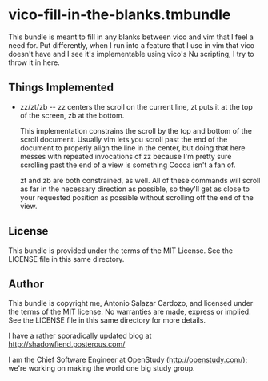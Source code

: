 vico-fill-in-the-blanks.tmbundle
================================

This bundle is meant to fill in any blanks between vico and vim that I feel a
need for. Put differently, when I run into a feature that I use in vim that
vico doesn't have and I see it's implementable using vico's Nu scripting, I try
to throw it in here.

Things Implemented
------------------

* zz/zt/zb -- zz centers the scroll on the current line, zt puts it at the top
  of the screen, zb at the bottom.
  
  This implementation constrains the scroll by the top and bottom of the scroll
  document. Usually vim lets you scroll past the end of the document to properly
  align the line in the center, but doing that here messes with repeated
  invocations of zz because I'm pretty sure scrolling past the end of a view is
  something Cocoa isn't a fan of.

  zt and zb are both constrained, as well. All of these commands will scroll as
  far in the necessary direction as possible, so they'll get as close to your
  requested position as possible without scrolling off the end of the view.

License
-------

This bundle is provided under the terms of the MIT License. See the LICENSE file in
this same directory.

Author
------

This bundle is copyright me, Antonio Salazar Cardozo, and licensed under the
terms of the MIT license. No warranties are made, express or implied. See the
LICENSE file in this same directory for more details.

I have a rather sporadically updated blog at http://shadowfiend.posterous.com/

I am the Chief Software Engineer at OpenStudy (http://openstudy.com/); we're
working on making the world one big study group.
